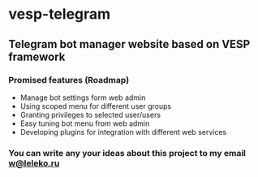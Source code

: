 # vesp-telegram
## Telegram bot manager website based on VESP framework
### Promised features (Roadmap)
* Manage bot settings form web admin
* Using scoped menu for different user groups
* Granting privileges to selected user/users
* Easy tuning bot menu from web admin
* Developing plugins for integration with different web services

### You can write any your ideas about this project to my email [w@leleko.ru](mailto:w@leleko.ru?subject=TelegramBotAdmin) 
